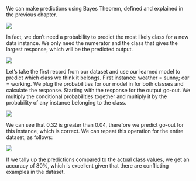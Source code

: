 We can make predictions using Bayes Theorem, defined and explained in the previous chapter.

![](https://github.com/fenago/katacoda-scenarios/raw/master/master-machine-learning-algorithms/master-machine-learning-algorithms-09/steps/9/1.JPG)

In fact, we don’t need a probability to predict the most likely class for a new data instance.
We only need the numerator and the class that gives the largest response, which will be the
predicted output.

![](https://github.com/fenago/katacoda-scenarios/raw/master/master-machine-learning-algorithms/master-machine-learning-algorithms-09/steps/9/2.JPG)

Let’s take the first record from our dataset and use our learned model to predict which class
we think it belongs. First instance: weather = sunny; car = working.
We plug the probabilities for our model in for both classes and calculate the response.
Starting with the response for the output go-out. We multiply the conditional probabilities
together and multiply it by the probability of any instance belonging to the class.

![](https://github.com/fenago/katacoda-scenarios/raw/master/master-machine-learning-algorithms/master-machine-learning-algorithms-09/steps/9/3.JPG)

We can see that 0.32 is greater than 0.04, therefore we predict go-out for this instance,
which is correct. We can repeat this operation for the entire dataset, as follows:

![](https://github.com/fenago/katacoda-scenarios/raw/master/master-machine-learning-algorithms/master-machine-learning-algorithms-09/steps/9/4.JPG)


If we tally up the predictions compared to the actual class values, we get an accuracy of
80%, which is excellent given that there are conflicting examples in the dataset.